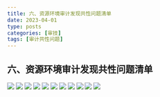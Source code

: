 ```yaml
---
title: 六、资源环境审计发现共性问题清单
date: 2023-04-01
type: posts
categories: [审技]
tags: [审计共性问题]
---
```

## 六、资源环境审计发现共性问题清单

![](https://img.richfan.site/audit/审计发现共性问题清单/六、资源环境审计发现共性问题清单/资源环境审计发现共性问题清单_页面_057.webp)
![](https://img.richfan.site/audit/审计发现共性问题清单/六、资源环境审计发现共性问题清单/资源环境审计发现共性问题清单_页面_058.webp)
![](https://img.richfan.site/audit/审计发现共性问题清单/六、资源环境审计发现共性问题清单/资源环境审计发现共性问题清单_页面_059.webp)
![](https://img.richfan.site/audit/审计发现共性问题清单/六、资源环境审计发现共性问题清单/资源环境审计发现共性问题清单_页面_060.webp)
![](https://img.richfan.site/audit/审计发现共性问题清单/六、资源环境审计发现共性问题清单/资源环境审计发现共性问题清单_页面_061.webp)
![](https://img.richfan.site/audit/审计发现共性问题清单/六、资源环境审计发现共性问题清单/资源环境审计发现共性问题清单_页面_062.webp)
![](https://img.richfan.site/audit/审计发现共性问题清单/六、资源环境审计发现共性问题清单/资源环境审计发现共性问题清单_页面_063.webp)
![](https://img.richfan.site/audit/审计发现共性问题清单/六、资源环境审计发现共性问题清单/资源环境审计发现共性问题清单_页面_064.webp)
![](https://img.richfan.site/audit/审计发现共性问题清单/六、资源环境审计发现共性问题清单/资源环境审计发现共性问题清单_页面_065.webp)
![](https://img.richfan.site/audit/审计发现共性问题清单/六、资源环境审计发现共性问题清单/资源环境审计发现共性问题清单_页面_066.webp)
![](https://img.richfan.site/audit/审计发现共性问题清单/六、资源环境审计发现共性问题清单/资源环境审计发现共性问题清单_页面_067.webp)

